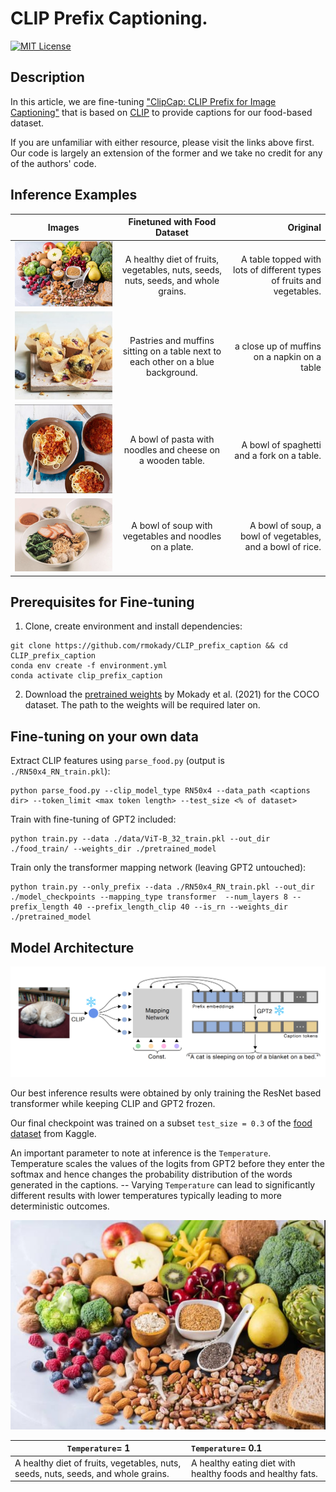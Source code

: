 # CLIP Prefix Captioning.

[![MIT License](https://img.shields.io/badge/License-MIT-yellow.svg)](https://choosealicense.com/licenses/mit/)

## Description  

In this article, we are fine-tuning ["ClipCap: CLIP Prefix for Image Captioning"](https://github.com/rmokady/CLIP_prefix_caption) that is based on [CLIP](https://github.com/openai/CLIP) to provide captions for our food-based dataset.

If you are unfamiliar with either resource, please visit the links above first. Our code is largely an extension of the former and we take no credit for any of the authors' code.



## Inference Examples




 Images        | Finetuned with Food Dataset           | Original  
| ------------- |:-------------:| -----:|
| ![Inf1](Images/inf1.jpg)   | A healthy diet of fruits, vegetables, nuts, seeds, nuts, seeds, and whole grains. | A table topped with lots of different types of fruits and vegetables. |
| ![Inf2](Images/inf2.jpg)      | Pastries and muffins sitting on a table next to each other on a blue background.      |   a close up of muffins on a napkin on a table |
| ![Inf3](Images/inf3.jpg)| A bowl of pasta with noodles and cheese on a wooden table.     |    A bowl of spaghetti and a fork on a table. |
| ![Inf4](Images/inf4.jpg) | A bowl of soup with vegetables and noodles on a plate.    |    A bowl of soup, a bowl of vegetables, and a bowl of rice.|

## Prerequisites for Fine-tuning

1. Clone, create environment and install dependencies:  
```
git clone https://github.com/rmokady/CLIP_prefix_caption && cd CLIP_prefix_caption
conda env create -f environment.yml
conda activate clip_prefix_caption
```
2. Download the [pretrained weights](https://drive.google.com/file/d/1IdaBtMSvtyzF0ByVaBHtvM0JYSXRExRX/view?usp=sharing) by Mokady et al. (2021) for the COCO dataset. The path to the weights will be required later on.

## Fine-tuning on your own data

Extract CLIP features using `parse_food.py` (output is `./RN50x4_RN_train.pkl`):
```
python parse_food.py --clip_model_type RN50x4 --data_path <captions dir> --token_limit <max token length> --test_size <% of dataset>
```
Train with fine-tuning of GPT2 included:
```
python train.py --data ./data/ViT-B_32_train.pkl --out_dir ./food_train/ --weights_dir ./pretrained_model
```

Train only the transformer mapping network (leaving GPT2 untouched):
```
python train.py --only_prefix --data ./RN50x4_RN_train.pkl --out_dir ./model_checkpoints --mapping_type transformer  --num_layers 8 --prefix_length 40 --prefix_length_clip 40 --is_rn --weights_dir ./pretrained_model
```


## Model Architecture

![Model](Images/modelarchitecture.png)

Our best inference results were obtained by only training the ResNet based transformer while keeping CLIP and GPT2 frozen. 

Our final checkpoint was trained on a subset `test_size = 0.3` of the [food dataset](https://www.kaggle.com/datasets/zeynaloy/food-related-pictures-dataset-with-captions) from Kaggle.

An important parameter to note at inference is the `Temperature`. Temperature scales the values of the logits from GPT2 before they enter the softmax and hence changes the probability distribution of the words generated in the captions. -- Varying `Temperature` can lead to significantly different results with lower temperatures typically leading to more deterministic outcomes.

![Inf1](Images/inf1.jpg)

| `Temperature`= 1 | `Temperature`= 0.1|
| ---|:---|
| A healthy diet of fruits, vegetables, nuts, seeds, nuts, seeds, and whole grains.| A healthy eating diet with healthy foods and healthy fats. |

